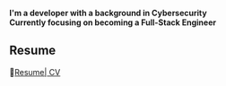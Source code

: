 
**I'm a developer with a background in Cybersecurity**  
**Currently focusing on becoming a Full-Stack Engineer**  

## Resume
📝[Resume| CV](https://drive.google.com/file/d/13ZLFO673jGKbkYLQ-rx1t-_6IKN-mK_s/view?usp=sharing)





<!--
**JadenMeister/jadenMeister** is a ✨ _special_ ✨ repository because its `README.md` (this file) appears on your GitHub profile.

Here are some ideas to get you started:

- 🔭 I’m currently working on ...
- 🌱 I’m currently learning ...
- 👯 I’m looking to collaborate on ...
- 🤔 I’m looking for help with ...
- 💬 Ask me about ...
- 📫 How to reach me: ...
- 😄 Pronouns: ...
- ⚡ Fun fact: ...






# Main Stack
[![My Skills](https://skillicons.dev/icons?i=react,nextjs,html,css,js,nodejs,express,mysql)]()

##  Cloud Services
[![My Skills](https://skillicons.dev/icons?i=aws,vercel)]()

##  Tools
[![My Skills](https://skillicons.dev/icons?i=docker,figma,postman,vim)]()


##  IDE
[![My Skills](https://skillicons.dev/icons?i=webstorm,jetbrain)]() 

##  Co-op Tools
[![My Skills](https://skillicons.dev/icons?i=notion,git,github,npm)]()

##  OS
[![My Skills](https://skillicons.dev/icons?i=windows,linux,kali,ubuntu)]()

## linkedIn
[![My Skills](https://skillicons.dev/icons?i=linkedin)](https://www.linkedin.com/in/jaden-choi-16a541227/) 
-->
